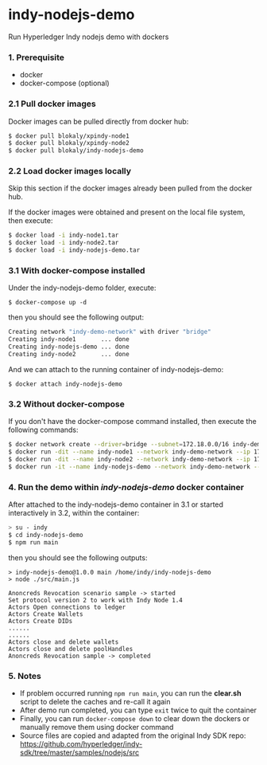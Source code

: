 # indy-nodejs-demo
Run Hyperledger Indy nodejs demo with dockers

### 1. Prerequisite

- docker
- docker-compose (optional)

### 2.1 Pull docker images

Docker images can be pulled directly from docker hub:

```bash
$ docker pull blokaly/xpindy-node1
$ docker pull blokaly/xpindy-node2
$ docker pull blokaly/indy-nodejs-demo
```

### 2.2 Load docker images locally

Skip this section if the docker images already been pulled from the docker hub.

If the docker images were obtained and present on the local file system, then execute:

```bash
$ docker load -i indy-node1.tar
$ docker load -i indy-node2.tar
$ docker load -i indy-nodejs-demo.tar
```

### 3.1 With docker-compose installed

Under the indy-nodejs-demo folder, execute:

`$ docker-compose up -d`

then you should see the following output:

```bash
Creating network "indy-demo-network" with driver "bridge"
Creating indy-node1       ... done
Creating indy-nodejs-demo ... done
Creating indy-node2       ... done
```

And we can attach to the running container of indy-nodejs-demo:

`$ docker attach indy-nodejs-demo`

### 3.2 Without docker-compose

If you don't have the docker-compose command installed, then execute the following commands:

```bash
$ docker network create --driver=bridge --subnet=172.18.0.0/16 indy-demo-network
$ docker run -dit --name indy-node1 --network indy-demo-network --ip 172.18.0.2 --publish 9702:9702 blokaly/xpindy-node1
$ docker run -dit --name indy-node2 --network indy-demo-network --ip 172.18.0.3 --publish 9704:9704 blokaly/xpindy-node2
$ docker run -it --name indy-nodejs-demo --network indy-demo-network --ip 172.18.0.4 blokaly/indy-nodejs-demo bash
```

### 4. Run the demo within _indy-nodejs-demo_ docker container

After attached to the indy-nodejs-demo container in 3.1 or started interactively in 3.2, within the container:

```bash
> su - indy
$ cd indy-nodejs-demo
$ npm run main
```

then you should see the following outputs:

```
> indy-nodejs-demo@1.0.0 main /home/indy/indy-nodejs-demo
> node ./src/main.js

Anoncreds Revocation scenario sample -> started
Set protocol version 2 to work with Indy Node 1.4
Actors Open connections to ledger
Actors Create Wallets
Actors Create DIDs
......
......
Actors close and delete wallets
Actors close and delete poolHandles
Anoncreds Revocation sample -> completed
```

### 5. Notes

- If problem occurred running `npm run main`, you can run the **clear.sh** script to delete the caches and re-call it again
- After demo run completed, you can type `exit` twice to quit the container
- Finally, you can run `docker-compose down` to clear down the dockers or manually remove them using docker command
- Source files are copied and adapted from the original Indy SDK repo: https://github.com/hyperledger/indy-sdk/tree/master/samples/nodejs/src
